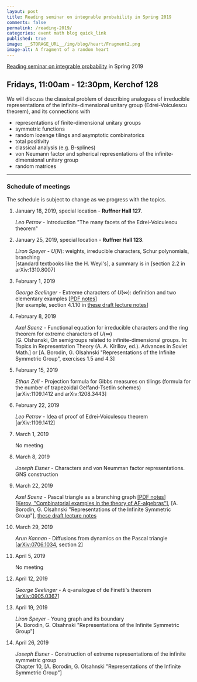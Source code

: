 ```yaml
---
layout: post
title: Reading seminar on integrable probability in Spring 2019
comments: false
permalink: /reading-2019/
categories: event math blog quick_link
published: true
image: __STORAGE_URL__/img/blog/heart/Fragment2.png
image-alt: A fragment of a random heart
---
```


<div><a href="{{site.url}}/reading-2019/">Reading seminar on integrable probability</a> in Spring 2019</div>
<!--more-->

<h2 class="mt-4 mb-3"> Fridays, 11:00am - 12:30pm, Kerchof 128</h2>

We will discuss the classical problem of describing analogues of irreducible representations of the infinite-dimensional unitary group (Edrei-Voiculescu theorem), and its connections with 
- representations of finite-dimensional unitary groups
- symmetric functions
- random lozenge tilings and asymptotic combinatorics
- total positivity 
- classical analysis (e.g. B-splines)
- von Neumann factor and spherical representations of the infinite-dimensional unitary group
- random matrices


---

### Schedule of meetings

The schedule is subject to change as we progress with the topics.

1. January 18, 2019, special location - **Ruffner Hall 127**.
    
    *Leo Petrov* - Introduction "The many facets of the Edrei-Voiculescu theorem"

2. January 25, 2019, special location - **Ruffner Hall 123**.

    *Liron Speyer* - $U(N)$: weights, irreducible characters, Schur polynomials, branching
    <br>
    [standard textbooks like the H. Weyl's], a summary is in [section 2.2 in arXiv:1310.8007]

3. February 1, 2019

    *George Seelinger* - Extreme characters of $U(\infty)$: definition and two elementary examples [<a href="https://ghseeli.github.io/grad-school-writings/presentations/two-elementary-examples-of-extreme-characters-of-u-infty.pdf">PDF notes</a>]
    <br>
    [for example, section 4.1.10 in [these draft lecture notes](https://d3m0khvr0ybm92.cloudfront.net/courses/7382F12/LectureNotes.pdf)]

3. February 8, 2019

    *Axel Saenz* - Functional equation for irreducible characters and the ring theorem for extreme characters of $U(\infty)$
    <br>
    [G. Olshanski, On semigroups related to infinite-dimensional groups. In: Topics in Representation Theory (A. A. Kirillov, ed.). Advances in Soviet Math.] or [A. Borodin, G. Olsahnski "Representations of the Infinite Symmetric Group", exercises 1.5 and 4.3]

3. February 15, 2019

    *Ethan Zell* - Projection formula for Gibbs measures on tilings (formula for the number of trapezoidal Gelfand-Tsetlin schemes)
    <br>
    [arXiv:1109.1412 and arXiv:1208.3443]

3. February 22, 2019

    *Leo Petrov* - Idea of proof of Edrei-Voiculescu theorem
    <br>
    [arXiv:1109.1412]

3. March 1, 2019

    No meeting
    <br>

3. March 8, 2019

    *Joseph Eisner* - Characters and von Neumman factor representations. GNS construction
    <br>

3. March 22, 2019

    *Axel Saenz* - Pascal triangle as a branching graph [[PDF notes]]({{site.storage_url}}/courses/integrable_seminar/Axel-Pascal-notes.pdf) 
    <br>
    [[Kerov, "Combinatorial examples in the theory of AF-algebras"](https://link.springer.com/article/10.1007%2FBF01480687)],
    [A. Borodin, G. Olsahnski "Representations of the Infinite Symmetric Group"],
    [these draft lecture notes](https://d3m0khvr0ybm92.cloudfront.net/courses/7382F12/LectureNotes.pdf)

3. March 29, 2019

    *Arun Kannan* - Diffusions from dynamics on the Pascal triangle
    <br>
    [[arXiv:0706.1034](https://arxiv.org/pdf/0706.1034.pdf), section 2]
    

3. April 5, 2019

    No meeting
    <br>
    

3. April 12, 2019

    *George Seelinger* - A q-analogue of de Finetti's theorem
    <br>
    [[arXiv:0905.0367](https://arxiv.org/pdf/0905.0367.pdf)]
    

3. April 19, 2019

    *Liron Speyer* - Young graph and its boundary
    <br>
    [A. Borodin, G. Olsahnski "Representations of the Infinite Symmetric Group"]
    

3. April 26, 2019

    *Joseph Eisner* - Construction of extreme representations of the infinite symmetric group
    <br>
    Chapter 10, [A. Borodin, G. Olsahnski "Representations of the Infinite Symmetric Group"]
